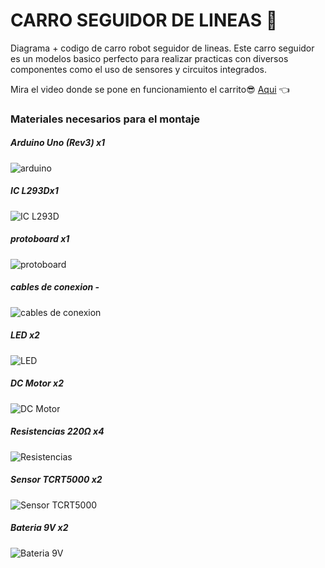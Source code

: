# CARRO SEGUIDOR DE LINEAS 🚗

Diagrama + codigo de carro robot seguidor de lineas.
Este carro seguidor es un modelos basico perfecto para realizar practicas con diversos componentes como el uso de sensores y circuitos integrados.

Mira el video donde se pone en funcionamiento el carrito😎 [Aqui](https://www.youtube.com/watch?v=j3lff8C8vMk&feature=youtu.be "Aqui") 👈

### Materiales necesarios para el montaje

##### Arduino Uno (Rev3) x1
![arduino](https://static4.arrow.com/-/media/arrow/images/products/1217/1217-arduino-uno-smd.jpg "arduino")
##### IC L293Dx1
![IC L293D](https://maxelectronica.cl/257-thickbox_default/controlador-de-motores-puente-h-l293d.jpg "L293D")
##### protoboard               x1
![protoboard](https://lh3.googleusercontent.com/proxy/3XBfebC76iPMUzvA0q0vHNcx2YZ09_LvhyExLaYKZJkPPZzuwjtT9yiDbP49mza6APnEDJsJ1VopOaFjEdxriHuc5325TwaQZMyBLE4KYLv1gDGKSHoTwOkbbVFWrA9SzRFyxtFluNjo7Z8 "protoboard")
##### cables de conexion  -
![cables de conexion](https://didacticaselectronicas.com/images/stories/virtuemart/product/Cable_Conexi__n__521f7455685c1.jpg "cables de conexion")
##### LED                          x2
![LED](https://uelectronics.com/wp-content/uploads/AR0124-LED-ROJO.jpg "LED")
##### DC Motor                 x2
![DC Motor ](https://images-na.ssl-images-amazon.com/images/I/61IqskRzQTL._SL1412_.jpg "DC Motor")
##### Resistencias 220Ω  x4
![Resistencias](https://lh3.googleusercontent.com/proxy/4vpxbG1beZxfCmlw1kSnegsZIn_yWfK8uJwoth7nu70WNf6c3QVi7_9CWsrLO-fDP-LwNQi3vpD0-4pYcWsIdqu-eu9Fw0WwZlbu0ZOUyYfZfiaF3FSiZtfuLPc "Resistencias")
##### Sensor TCRT5000   x2
![Sensor TCRT5000](https://www.iberobotics.com/wp-content/uploads/2017/09/sensor_ir_infrarrojos_siguelineas_tcrt5000-e1504721060955.jpg "Sensor TCRT5000")
##### Bateria 9V                x2
![Bateria 9V ](https://sc02.alicdn.com/kf/Ha0c6c153988544698f18fbb5cdb2ca20h.jpg "Bateria 9V")
